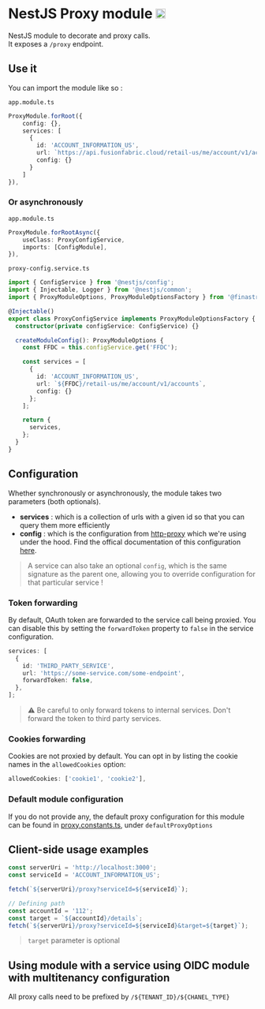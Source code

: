 <h1> 
NestJS Proxy module
<img src="https://nestjs.com/img/logo-small.svg" height="20" alt="Nest Logo" />
</h1>

NestJS module to decorate and proxy calls.\
It exposes a `/proxy` endpoint.

## Use it

You can import the module like so :

`app.module.ts`

```typescript
ProxyModule.forRoot({
    config: {},
    services: [
      {
        id: 'ACCOUNT_INFORMATION_US',
        url: `https://api.fusionfabric.cloud/retail-us/me/account/v1/accounts`,
        config: {}
      }
    ]
}),
```

### Or asynchronously

`app.module.ts`

```typescript
ProxyModule.forRootAsync({
    useClass: ProxyConfigService,
    imports: [ConfigModule],
}),
```

`proxy-config.service.ts`

```typescript
import { ConfigService } from '@nestjs/config';
import { Injectable, Logger } from '@nestjs/common';
import { ProxyModuleOptions, ProxyModuleOptionsFactory } from '@finastra/nestjs-proxy';

@Injectable()
export class ProxyConfigService implements ProxyModuleOptionsFactory {
  constructor(private configService: ConfigService) {}

  createModuleConfig(): ProxyModuleOptions {
    const FFDC = this.configService.get('FFDC');

    const services = [
      {
        id: 'ACCOUNT_INFORMATION_US',
        url: `${FFDC}/retail-us/me/account/v1/accounts`,
        config: {}
      };
    ];

    return {
      services,
    };
  }
}
```

## Configuration

Whether synchronously or asynchronously, the module takes two parameters (both optionals).

- **services** : which is a collection of urls with a given id so that you can query them more efficiently
- **config** : which is the configuration from [http-proxy](https://github.com/http-party/node-http-proxy) which we're using under the hood. Find the offical documentation of this configuration [here](https://github.com/http-party/node-http-proxy#options).

> A service can also take an optional `config`, which is the same signature as the parent one, allowing you to override configuration for that particular service !

### Token forwarding

By default, OAuth token are forwarded to the service call being proxied. You can disable this by setting the `forwardToken` property to `false` in the service configuration.

```typescript
services: [
  {
    id: 'THIRD_PARTY_SERVICE',
    url: 'https://some-service.com/some-endpoint',
    forwardToken: false,
  },
];
```

> &#x26A0; Be careful to only forward tokens to internal services. Don't forward the token to third party services.

### Cookies forwarding

Cookies are not proxied by default. You can opt in by listing the cookie names in the `allowedCookies` option:

```typescript
allowedCookies: ['cookie1', 'cookie2'],
```


### Default module configuration

If you do not provide any, the default proxy configuration for this module can be found in [proxy.constants.ts](./src/proxy.constants.ts), under `defaultProxyOptions`

## Client-side usage examples

```typescript
const serverUri = 'http://localhost:3000';
const serviceId = 'ACCOUNT_INFORMATION_US';

fetch(`${serverUri}/proxy?serviceId=${serviceId}`);

// Defining path
const accountId = '112';
const target = `${accountId}/details`;
fetch(`${serverUri}/proxy?serviceId=${serviceId}&target=${target}`);
```

> `target` parameter is optional

## Using module with a service using OIDC module with multitenancy configuration

All proxy calls need to be prefixed by `/${TENANT_ID}/${CHANEL_TYPE}`

